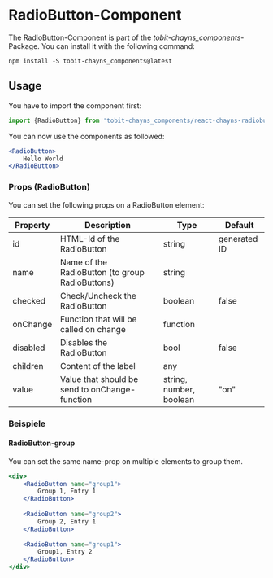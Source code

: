 # RadioButton-Component #

The RadioButton-Component is part of the *tobit-chayns_components*-Package. You can install it with the following command:

    npm install -S tobit-chayns_components@latest


## Usage ##
You have to import the component first:

```jsx
import {RadioButton} from 'tobit-chayns_components/react-chayns-radiobutton';
```


You can now use the components as followed:
```jsx
<RadioButton>
	Hello World
</RadioButton>
```

### Props (RadioButton) ###
You can set the following props on a RadioButton element:

| Property   | Description                                                                                         | Type    | Default |
|------------|-----------------------------------------------------------------------------------------------------|--------|--------------|
| id         | HTML-Id of the RadioButton                                                                          | string | generated ID |
| name       | Name of the RadioButton (to group RadioButtons)                                                     | string |  |
| checked    | Check/Uncheck the RadioButton                                                                       | boolean |  false            |
| onChange   | Function that will be called on change                                                              | function |  |
| disabled   | Disables the RadioButton                                                                            | bool | false |
| children   | Content of the label                                                                                | any |  |
| value      | Value that should be send to onChange-function                                                      | string, number, boolean | "on" |

### Beispiele ###
#### RadioButton-group ####
You can set the same name-prop on multiple elements to group them.
```jsx
<div>
	<RadioButton name="group1">
    	Group 1, Entry 1
    </RadioButton>
    
    <RadioButton name="group2">
        Group 2, Entry 1
    </RadioButton>
    
    <RadioButton name="group1">
        Group1, Entry 2
    </RadioButton>
</div>
```